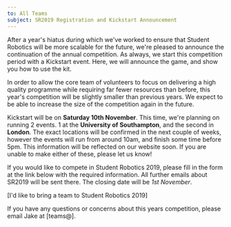 ```yaml
---
to: All Teams
subject: SR2019 Registration and Kickstart Announcement
---
```


After a year's hiatus during which we've worked to ensure that Student Robotics will be more scalable for the future, we're pleased to announce the continuation of the annual competition. As always, we start this competition period with a Kickstart event. Here, we will announce the game, and show you how to use the kit.

In order to allow the core team of volunteers to focus on delivering a high quality programme while requiring far fewer resources than before, this year's competition will be slightly smaller than previous years. We expect to be able to increase the size of the competition again in the future.

Kickstart will be on **Saturday 10th November**. This time, we're planning on running 2 events. 1 at the **University of Southampton**, and the second in **London**. The exact locations will be confirmed in the next couple of weeks, however the events will run from around 10am, and finish some time before 5pm. This information will be reflected on our website soon. If you are unable to make either of these, please let us know!

If you would like to compete in Student Robotics 2019, please fill in the form at the link below with the required information. All further emails about SR2019 will be sent there. The closing date will be *1st November*.

[I'd like to bring a team to Student Robotics 2019]

If you have any questions or concerns about this years competition, please email Jake at [teams@].
